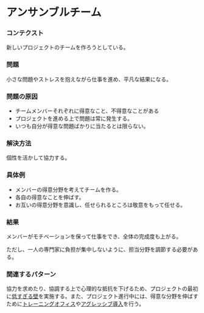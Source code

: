 アンサンブルチーム
=====================

### コンテクスト

新しいプロジェクトのチームを作ろうとしている。

### 問題

小さな問題やストレスを抱えながら仕事を進め、平凡な結果になる。

### 問題の原因

- チームメンバーそれぞれに得意なこと、不得意なことがある
- プロジェクトを進める上で問題は常に発生する。
- いつも自分が得意な問題ばかりに当たるとは限らない。

### 解決方法

個性を活かして協力する。

### 具体例

- メンバーの得意分野を考えてチームを作る。
- 各自の得意なことを伸ばす。
- お互いの得意分野を意識し、任せられるところは敬意をもって任せる。

### 結果

メンバーがモチベーションを保って仕事をでき、全体の完成度も上がる。

ただし、一人の専門家に負担が集中しないように、担当分野を調節する必要がある。

### 関連するパターン

協力を求めたり、協調する上で心理的な抵抗を下げるため、プロジェクトの最初に[低すぎる壁](low_barriers.md)を実施する。また、プロジェクト進行中には、得意な分野を伸ばすために[トレーニングオフィス](training_office.md)や[アグレッシブ導入](aggressive_adoption.md)を行う。
